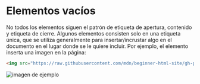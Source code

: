 # Elementos vacíos

No todos los elementos siguen el patrón de etiqueta de apertura, contenido y etiqueta de cierre. Algunos elementos consisten solo en una etiqueta única, que se utiliza generalmente para insertar/incrustar algo en el documento en el lugar donde se le quiere incluir. Por ejemplo, el elemento <img> inserta una imagen en la página:

```html	
<img src="https://raw.githubusercontent.com/mdn/beginner-html-site/gh-pages/images/firefox-icon.png">
```	

![imagen de ejemplo](https://raw.githubusercontent.com/mdn/beginner-html-site/gh-pages/images/firefox-icon.png)